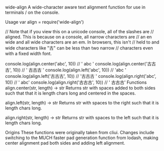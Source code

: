 wide-align
A wide-character aware text alignment function for use in terminals / on the console.

Usage
var align = require('wide-align')

// Note that if you view this on a unicode console, all of the slashes are
// aligned. This is because on a console, all narrow characters are
// an en wide and all wide characters are an em. In browsers, this isn't
// held to and wide characters like "古" can be less than two narrow
// characters even with a fixed width font.

console.log(align.center('abc', 10))     // '   abc    '
console.log(align.center('古古古', 10))  // '  古古古  '
console.log(align.left('abc', 10))       // 'abc       '
console.log(align.left('古古古', 10))    // '古古古    '
console.log(align.right('abc', 10))      // '       abc'
console.log(align.right('古古古', 10))   // '    古古古'
Functions
align.center(str, length) → str
Returns str with spaces added to both sides such that that it is length chars long and centered in the spaces.

align.left(str, length) → str
Returns str with spaces to the right such that it is length chars long.

align.right(str, length) → str
Returns str with spaces to the left such that it is length chars long.

Origins
These functions were originally taken from cliui. Changes include switching to the MUCH faster pad generation function from lodash, making center alignment pad both sides and adding left alignment.
